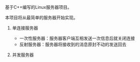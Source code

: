 基于C++编写的Linux服务器项目。

本项目将从最简单的服务器开始实现。

1. 单连接服务器
    - 一次性服务器：服务器客户端互相发送一次信息后就关闭连接
    - 反射服务器：服务器将接收到的消息原封不动的发送回去

2. 并发服务器



